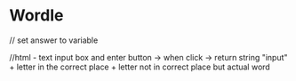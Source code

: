 # Wordle

// set answer to variable


//html - text input box and enter button
    -> when click
        -> return string
        "input" + letter in the correct place + letter not in correct place but actual word

